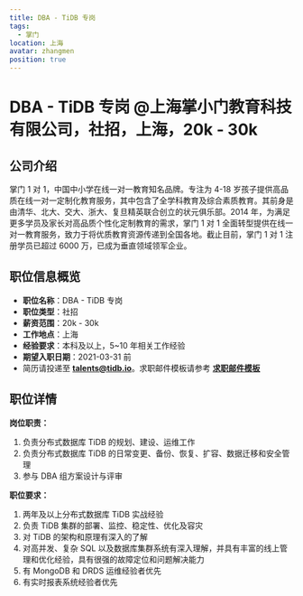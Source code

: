 ```yaml
---
title: DBA - TiDB 专岗
tags:
  - 掌门
location: 上海
avatar: zhangmen
position: true
---
```


# DBA - TiDB 专岗 @上海掌小门教育科技有限公司，社招，上海，20k - 30k

## 公司介绍

掌门 1 对 1，中国中小学在线一对一教育知名品牌。专注为 4-18 岁孩子提供高品质在线一对一定制化教育服务，其中包含了全学科教育及综合素质教育。其前身是由清华、北大、交大、浙大、复旦精英联合创立的状元俱乐部。2014 年，为满足更多学员及家长对高品质个性化定制教育的需求，掌门 1 对 1 全面转型提供在线一对一教育服务，致力于将优质教育资源传递到全国各地。截止目前，掌门 1 对 1 注册学员已超过 6000 万，已成为垂直领域领军企业。

## 职位信息概览

- **职位名称**：DBA - TiDB 专岗
- **职位类型**：社招
- **薪资范围**：20k - 30k
- **工作地点**：上海
- **经验要求**：本科及以上，5~10 年相关工作经验
- **期望入职日期**：2021-03-31 前
- 简历请投递至 <a mailto="talents@tidb.io">**talents@tidb.io**</a>。求职邮件模板请参考 **[求职邮件模板](https://asktug.com/t/topic/62932)**

## 职位详情

**岗位职责：**

1. 负责分布式数据库 TiDB 的规划、建设、运维工作
2. 负责分布式数据库 TiDB 的日常变更、备份、恢复、扩容、数据迁移和安全管理
3. 参与 DBA 组方案设计与评审

**职位要求：**

1. 两年及以上分布式数据库 TiDB 实战经验
2. 负责 TiDB 集群的部署、监控、稳定性、优化及容灾
3. 对 TiDB 的架构和原理有深入的了解
4. 对高并发、复杂 SQL 以及数据库集群系统有深入理解，并具有丰富的线上管理和优化经验，具有很强的故障定位和问题解决能力
5. 有 MongoDB 和 DRDS 运维经验者优先
6. 有实时报表系统经验者优先

